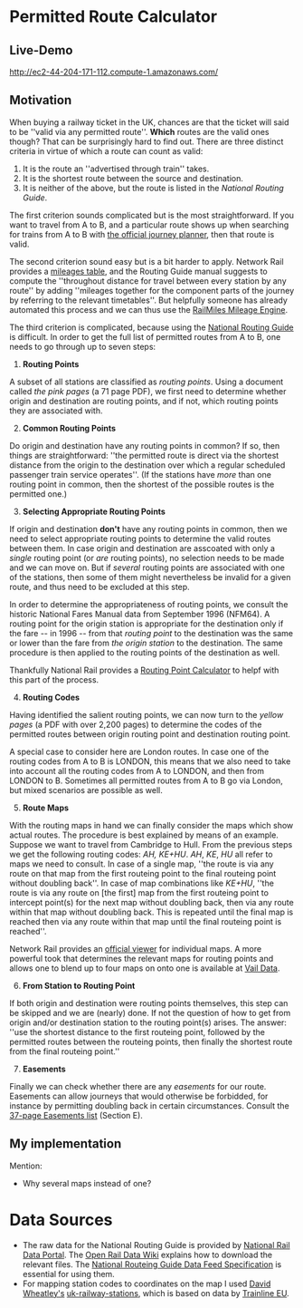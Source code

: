# Permitted Route Calculator

## Live-Demo

http://ec2-44-204-171-112.compute-1.amazonaws.com/

## Motivation

When buying a railway ticket in the UK, chances are that the ticket will said to be ''valid via any permitted route''. **Which** routes are the valid ones though? That can be surprisingly hard to find out. There are three distinct criteria in virtue of which a route can count as valid:

1. It is the route an ''advertised through train'' takes.
2. It is the shortest route between the source and destination.
3. It is neither of the above, but the route is listed in the *National Routing Guide*.

The first criterion sounds complicated but is the most straightforward. If you want to travel from A to B, and a particular route shows up when searching for trains from A to B with [the official journey planner](https://www.nationalrail.co.uk/), then that route is valid.

The second criterion sound easy but is a bit harder to apply. Network Rail provides a [mileages table](https://www.networkrail.co.uk/running-the-railway/the-timetable/electronic-national-rail-timetable/), and the Routing Guide manual suggests to compute the ''throughout distance for travel between every station by any route'' by adding ''mileages together for the component parts of the journey by referring to the relevant timetables''. But helpfully someone has already automated this process and we can thus use the [RailMiles Mileage Engine](https://my.railmiles.me/mileage-engine/).

The third criterion is complicated, because using the [National Routing Guide](https://www.nationalrail.co.uk/travel-information/routeing-guide/) is difficult. In order to get the full list of permitted routes from A to B, one needs to go through up to seven steps:

1. **Routing Points**

A subset of all stations are classified as *routing points*. Using a document called *the pink pages* (a 71 page PDF), we first need to determine whether origin and destination are routing points, and if not, which routing points they are associated with.

2. **Common Routing Points**

Do origin and destination have any routing points in common? If so, then things are straightforward: ''the permitted route is direct via the shortest distance from the origin to the destination over which a regular scheduled passenger train service operates''. (If the stations have *more* than one routing point in common, then the shortest of the possible routes is the permitted one.)

3. **Selecting Appropriate Routing Points**

If origin and destination **don't** have any routing points in common, then we need to select appropriate routing points to determine the valid routes between them. In case origin and destination are asscoated with only a *single* routing point (or *are* routing points), no selection needs to be made and we can move on. But if *several* routing points are associated with one of the stations, then some of them might nevertheless be invalid for a given route, and thus need to be excluded at this step.

In order to determine the appropriateness of routing points, we consult the historic National Fares Manual data from September 1996 (NFM64). A routing point for the origin station is appropriate for the destination only if the fare -- in 1996 -- from that *routing point* to the destination was the same or lower than the fare from *the origin station* to the destination. The same procedure is then applied to the routing points of the destination as well.

Thankfully National Rail provides a [Routing Point Calculator](https://rgpp.iblocks.co.uk/routeing-point-calculator) to helpf with this part of the process.

4. **Routing Codes**

Having identified the salient routing points, we can now turn to the *yellow pages* (a PDF with over 2,200 pages) to determine the codes of the permitted routes between origin routing point and destination routing point.

A special case to consider here are London routes. In case one of the routing codes from A to B is LONDON, this means that we also need to take into account all the routing codes from A to LONDON, and then from LONDON to B. Sometimes all permitted routes from A to B go via London, but mixed scenarios are possible as well.


5. **Route Maps**

With the routing maps in hand we can finally consider the maps which show actual routes. The procedure is best explained by means of an example. Suppose we want to travel from Cambridge to Hull. From the previous steps we get the following routing codes: *AH, KE+HU*. *AH*, *KE*, *HU* all refer to maps we need to consult. In case of a single map, ''the route is via any route on that map from the first routeing point to the final routeing point without doubling back''. In case of map combinations like *KE+HU*, ''the route is via any route on [the first] map from the first routeing point to intercept point(s) for the next map
without doubling back, then via any route within that map without doubling back. This is
repeated until the final map is reached then via any route within that map until the final
routeing point is reached''.

Network Rail provides an [official viewer](https://rgpp.iblocks.co.uk/maps) for individual maps. A more powerful took that determines the relevant maps for routing points and allows one to blend up to four maps on onto one is available at [Vail Data](https://vaildata.uk/routeing?map=).


6. **From Station to Routing Point**

If both origin and destination were routing points themselves, this step can be skipped and we are (nearly) done. If not the question of how to get from origin and/or destination station to the routing point(s) arises. The answer: ''use the shortest distance to the first routeing point, followed by the
permitted routes between the routeing points, then finally the shortest route from the final
routeing point.''

7. **Easements**

Finally we can check whether there are any *easements* for our route. Easements can allow journeys that would otherwise be forbidded, for instance by permitting doubling back in certain circumstances. Consult the [37-page Easements list](https://www.nationalrail.co.uk/travel-information/routeing-guide/) (Section E).

## My implementation

Mention:

- Why several maps instead of one?

# Data Sources

- The raw data for the National Routing Guide is provided by [National Rail Data Portal](https://opendata.nationalrail.co.uk/). The [Open Rail Data Wiki](https://wiki.openraildata.com/index.php/DTD) explains how to download the relevant files. The [National Routeing Guide Data Feed Specification](https://www.rspaccreditation.org/publicDocumentation.php#RSPS5xxx) is essential for using them.
- For mapping station codes to coordinates on the map I used [David Wheatley's](https://github.com/davwheat) [uk-railway-stations](https://github.com/davwheat/uk-railway-stations), which is based on data by [Trainline EU](https://github.com/trainline-eu/stations#licence).


